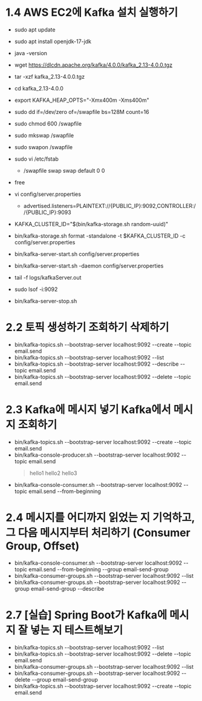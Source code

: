 # 1.4 AWS EC2에 Kafka 설치 실행하기

- sudo apt update
- sudo apt install openjdk-17-jdk
- java -version

- wget https://dlcdn.apache.org/kafka/4.0.0/kafka_2.13-4.0.0.tgz
- tar -xzf kafka_2.13-4.0.0.tgz
- cd kafka_2.13-4.0.0

- export KAFKA_HEAP_OPTS="-Xmx400m -Xms400m"
- sudo dd if=/dev/zero of=/swapfile bs=128M count=16
- sudo chmod 600 /swapfile
- sudo mkswap /swapfile
- sudo swapon /swapfile
- sudo vi /etc/fstab
  - /swapfile swap swap default 0 0
- free

- vi config/server.properties

  - advertised.listeners=PLAINTEXT://{PUBLIC_IP}:9092,CONTROLLER://{PUBLIC_IP}:9093

- KAFKA_CLUSTER_ID="$(bin/kafka-storage.sh random-uuid)"
- bin/kafka-storage.sh format -standalone -t $KAFKA_CLUSTER_ID -c config/server.properties

- bin/kafka-server-start.sh config/server.properties
- bin/kafka-server-start.sh -daemon config/server.properties

- tail -f logs/kafkaServer.out

- sudo lsof -i:9092

- bin/kafka-server-stop.sh

# 2.2 토픽 생성하기 조회하기 삭제하기

- bin/kafka-topics.sh --bootstrap-server localhost:9092 --create --topic email.send
- bin/kafka-topics.sh --bootstrap-server localhost:9092 --list
- bin/kafka-topics.sh --bootstrap-server localhost:9092 --describe --topic email.send
- bin/kafka-topics.sh --bootstrap-server localhost:9092 --delete --topic email.send

# 2.3 Kafka에 메시지 넣기 Kafka에서 메시지 조회하기

- bin/kafka-topics.sh --bootstrap-server localhost:9092 --create --topic email.send
- bin/kafka-console-producer.sh --bootstrap-server localhost:9092 --topic email.send
  > hello1
  > hello2
  > hello3
- bin/kafka-console-consumer.sh --bootstrap-server localhost:9092 --topic email.send --from-beginning

# 2.4 메시지를 어디까지 읽었는 지 기억하고, 그 다음 메시지부터 처리하기 (Consumer Group, Offset)

- bin/kafka-console-consumer.sh --bootstrap-server localhost:9092 --topic email.send --from-beginning --group email-send-group
- bin/kafka-consumer-groups.sh --bootstrap-server localhost:9092 --list
- bin/kafka-consumer-groups.sh --bootstrap-server localhost:9092 --group email-send-group --describe

# 2.7 [실습] Spring Boot가 Kafka에 메시지 잘 넣는 지 테스트해보기

- bin/kafka-topics.sh --bootstrap-server localhost:9092 --list
- bin/kafka-topics.sh --bootstrap-server localhost:9092 --delete --topic email.send
- bin/kafka-consumer-groups.sh --bootstrap-server localhost:9092 --list
- bin/kafka-consumer-groups.sh --bootstrap-server localhost:9092 --delete --group email-send-group
- bin/kafka-topics.sh --bootstrap-server localhost:9092 --create --topic email.send
